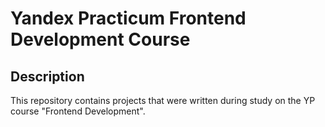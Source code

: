 # Yandex Practicum Frontend Development Course

## Description
This repository contains projects that were written during study on the YP course "Frontend Development".
